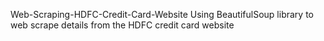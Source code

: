 Web-Scraping-HDFC-Credit-Card-Website
Using BeautifulSoup library to web scrape details from the HDFC credit card website

